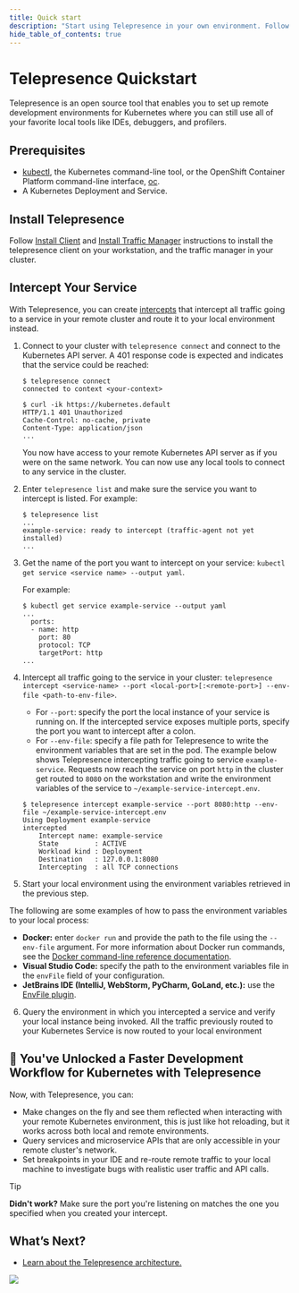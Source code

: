 ```yaml
---
title: Quick start
description: "Start using Telepresence in your own environment. Follow these steps to intercept your service in your cluster."
hide_table_of_contents: true
---
```


# Telepresence Quickstart

Telepresence is an open source tool that enables you to set up remote development environments for Kubernetes where you can still use all of your favorite local tools like IDEs, debuggers, and profilers.

## Prerequisites

   - [kubectl](https://kubernetes.io/docs/tasks/tools/install-kubectl/), the Kubernetes command-line tool, or the OpenShift Container Platform command-line interface, [oc](https://docs.openshift.com/container-platform/4.2/cli_reference/openshift_cli/getting-started-cli.html#cli-installing-cli_cli-developer-commands). 
   - A Kubernetes Deployment and Service.

## Install Telepresence

Follow [Install Client](install/client.md) and [Install Traffic Manager](install/manager.md) instructions to install the
telepresence client on your workstation, and the traffic manager in your cluster.

## Intercept Your Service

With Telepresence, you can create [intercepts](concepts/intercepts.md) that intercept all traffic going to a service in your remote cluster and route it to your local environment instead.

1. Connect to your cluster with `telepresence connect` and connect to the Kubernetes API server. A 401 response code is expected and indicates that the service could be reached:

   ```
   $ telepresence connect
   connected to context <your-context>

   ```

   ```console
   $ curl -ik https://kubernetes.default
   HTTP/1.1 401 Unauthorized
   Cache-Control: no-cache, private
   Content-Type: application/json
   ...

   ```

   You now have access to your remote Kubernetes API server as if you were on the same network. You can now use any local tools to connect to any service in the cluster.


2. Enter `telepresence list` and make sure the service you want to intercept is listed. For example:

   ```
   $ telepresence list
   ...
   example-service: ready to intercept (traffic-agent not yet installed)
   ...
   ```

3. Get the name of the port you want to intercept on your service:
   `kubectl get service <service name> --output yaml`.

   For example:

   ```console
   $ kubectl get service example-service --output yaml
   ...
     ports:
     - name: http
       port: 80
       protocol: TCP
       targetPort: http
   ...
   ```

4. Intercept all traffic going to the service in your cluster:
   `telepresence intercept <service-name> --port <local-port>[:<remote-port>] --env-file <path-to-env-file>`.

   - For `--port`: specify the port the local instance of your service is running on. If the intercepted service exposes multiple ports, specify the port you want to intercept after a colon.
   - For `--env-file`: specify a file path for Telepresence to write the environment variables that are set in the pod.
     The example below shows Telepresence intercepting traffic going to service `example-service`. Requests now reach the service on port `http` in the cluster get routed to `8080` on the workstation and write the environment variables of the service to `~/example-service-intercept.env`.

   ```
   $ telepresence intercept example-service --port 8080:http --env-file ~/example-service-intercept.env
   Using Deployment example-service
   intercepted
       Intercept name: example-service
       State         : ACTIVE
       Workload kind : Deployment
       Destination   : 127.0.0.1:8080
       Intercepting  : all TCP connections
   ```

5. <a name="start-local-instance"></a>Start your local environment using the environment variables retrieved in the previous step.

The following are some examples of how to pass the environment variables to your local process:

- **Docker:** enter `docker run` and provide the path to the file using the `--env-file` argument. For more information about Docker run commands, see the [Docker command-line reference documentation](https://docs.docker.com/engine/reference/commandline/run/#env).
- **Visual Studio Code:** specify the path to the environment variables file in the `envFile` field of your configuration.
- **JetBrains IDE (IntelliJ, WebStorm, PyCharm, GoLand, etc.):** use the [EnvFile plugin](https://plugins.jetbrains.com/plugin/7861-envfile).

6. Query the environment in which you intercepted a service and verify your local instance being invoked.
   All the traffic previously routed to your Kubernetes Service is now routed to your local environment

## 🎉 You've Unlocked a Faster Development Workflow for Kubernetes with Telepresence

Now, with Telepresence, you can:

- Make changes on the fly and see them reflected when interacting with your remote Kubernetes environment, this is just like hot reloading, but it works across both local and remote environments.
- Query services and microservice APIs that are only accessible in your remote cluster's network.
- Set breakpoints in your IDE and re-route remote traffic to your local machine to investigate bugs with realistic user traffic and API calls.

> [!TIP]
> **Didn't work?** Make sure the port you're listening on matches the one you specified when you created your intercept.

## What’s Next?
- [Learn about the Telepresence architecture.](reference/architecture)

<img referrerpolicy="no-referrer-when-downgrade" src="https://static.scarf.sh/a.png?x-pxid=d842651a-2e4d-465a-98e1-4808722c01ab" />

